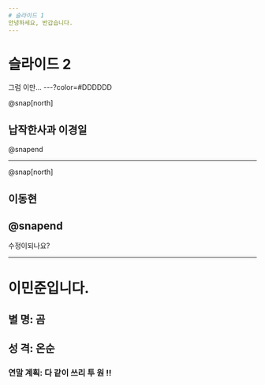```yaml
---
# 슬라이드 1
안녕하세요, 반갑습니다.
---
```

# 슬라이드 2
그럼 이만...
---?color=#DDDDDD

@snap[north]
## 납작한사과 이경일
@snapend

---
@snap[north]
## 이동현
@snapend
---
수정이되나요?

---
# 이민준입니다.
## 별 명: 곰
## 성 격: 온순
### 연말 계획: 다 같이 쓰리 투 원 !!
